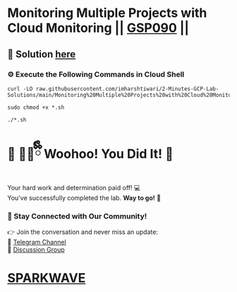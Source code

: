 # Monitoring Multiple Projects with Cloud Monitoring || [GSP090](https://www.cloudskillsboost.google/focuses/621?parent=catalog) ||

## 🔑 Solution [here](https://youtu.be/8imHydYxLHM)

### ⚙️ Execute the Following Commands in Cloud Shell

```
curl -LO raw.githubusercontent.com/imharshtiwari/2-Minutes-GCP-Lab-Solutions/main/Monitoring%20Multiple%20Projects%20with%20Cloud%20Monitoring/gsp090.sh

sudo chmod +x *.sh

./*.sh
```

# 🎉 🐻‍❄️ྀིྀི Woohoo! You Did It! 🎉  

Your hard work and determination paid off! 💻  
You've successfully completed the lab. **Way to go!** 🚀

### 💬 Stay Connected with Our Community!  
👉 Join the conversation and never miss an update:  
📢 [Telegram Channel](https://t.me/sparkwave.01)  
👥 [Discussion Group](https://t.me/sparkwave.01chats)  

# [SPARKWAVE](https://www.youtube.com/@sparkwave.01)
